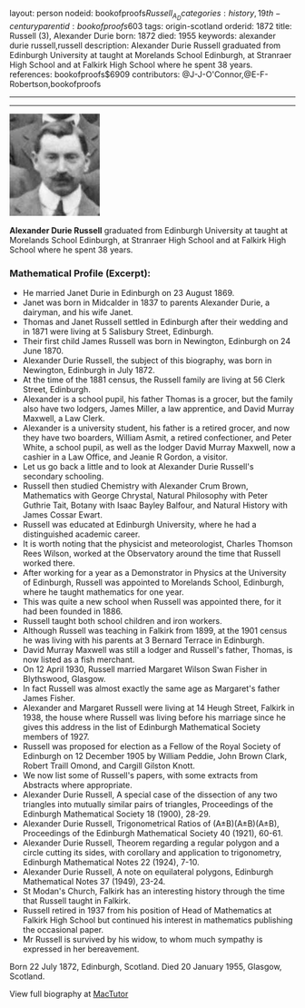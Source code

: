 layout: person
nodeid: bookofproofs$Russell_A_D
categories: history,19th-century
parentid: bookofproofs$603
tags: origin-scotland
orderid: 1872
title: Russell (3), Alexander Durie
born: 1872
died: 1955
keywords: alexander durie russell,russell
description: Alexander Durie Russell graduated from Edinburgh University at taught at Morelands School Edinburgh, at Stranraer High School and at Falkirk High School where he spent 38 years.
references: bookofproofs$6909
contributors: @J-J-O'Connor,@E-F-Robertson,bookofproofs

---



---

![Russell_A_D.jpg](https://github.com/bookofproofs/bookofproofs.github.io/blob/main/_sources/_assets/images/portraits/Russell_A_D.jpg?raw=true)

**Alexander Durie Russell** graduated from Edinburgh University at taught at Morelands School Edinburgh, at Stranraer High School and at Falkirk High School where he spent 38 years.

### Mathematical Profile (Excerpt):
* He married Janet Durie in Edinburgh on 23 August 1869.
* Janet was born in Midcalder in 1837 to parents Alexander Durie, a dairyman, and his wife Janet.
* Thomas and Janet Russell settled in Edinburgh after their wedding and in 1871 were living at 5 Salisbury Street, Edinburgh.
* Their first child James Russell was born in Newington, Edinburgh on 24 June 1870.
* Alexander Durie Russell, the subject of this biography, was born in Newington, Edinburgh in July 1872.
* At the time of the 1881 census, the Russell family are living at 56 Clerk Street, Edinburgh.
* Alexander is a school pupil, his father Thomas is a grocer, but the family also have two lodgers, James Miller, a law apprentice, and David Murray Maxwell, a Law Clerk.
* Alexander is a university student, his father is a retired grocer, and now they have two boarders, William Asmit, a retired confectioner, and Peter White, a school pupil, as well as the lodger David Murray Maxwell, now a cashier in a Law Office, and Jeanie R Gordon, a visitor.
* Let us go back a little and to look at Alexander Durie Russell's secondary schooling.
* Russell then studied Chemistry with Alexander Crum Brown, Mathematics with George Chrystal, Natural Philosophy with Peter Guthrie Tait, Botany with Isaac Bayley Balfour, and Natural History with James Cossar Ewart.
* Russell was educated at Edinburgh University, where he had a distinguished academic career.
* It is worth noting that the physicist and meteorologist, Charles Thomson Rees Wilson, worked at the Observatory around the time that Russell worked there.
* After working for a year as a Demonstrator in Physics at the University of Edinburgh, Russell was appointed to Morelands School, Edinburgh, where he taught mathematics for one year.
* This was quite a new school when Russell was appointed there, for it had been founded in 1886.
* Russell taught both school children and iron workers.
* Although Russell was teaching in Falkirk from 1899, at the 1901 census he was living with his parents at 3 Bernard Terrace in Edinburgh.
* David Murray Maxwell was still a lodger and Russell's father, Thomas, is now listed as a fish merchant.
* On 12 April 1930, Russell married  Margaret Wilson Swan Fisher in Blythswood, Glasgow.
* In fact Russell was almost exactly the same age as Margaret's father James Fisher.
* Alexander and Margaret Russell were living at 14 Heugh Street, Falkirk in 1938, the house where Russell was living before his marriage since he gives this address in the list of Edinburgh Mathematical Society members of 1927.
* Russell was proposed for election as a Fellow of the Royal Society of Edinburgh on 12 December 1905 by William Peddie, John Brown Clark, Robert Traill Omond, and Cargill Gilston Knott.
* We now list some of Russell's papers, with some extracts from Abstracts where appropriate.
* Alexander Durie Russell, A special case of the dissection of any two triangles into mutually similar pairs of triangles, Proceedings of the Edinburgh Mathematical Society 18 (1900), 28-29.
* Alexander Durie Russell, Trigonometrical Ratios of (A±B)(A±B)(A±B), Proceedings of the Edinburgh Mathematical Society 40 (1921), 60-61.
* Alexander Durie Russell, Theorem regarding a regular polygon and a circle cutting its sides, with corollary and application to trigonometry, Edinburgh Mathematical Notes 22 (1924), 7-10.
* Alexander Durie Russell, A note on equilateral polygons, Edinburgh Mathematical Notes 37 (1949), 23-24.
* St Modan's Church, Falkirk has an interesting history through the time that Russell taught in Falkirk.
* Russell retired in 1937 from his position of Head of Mathematics at Falkirk High School but continued his interest in mathematics publishing the occasional paper.
* Mr Russell is survived by his widow, to whom much sympathy is expressed in her bereavement.

Born 22 July 1872, Edinburgh, Scotland. Died 20 January 1955, Glasgow, Scotland.

View full biography at [MacTutor](https://mathshistory.st-andrews.ac.uk/Biographies/Russell_A_D/)
